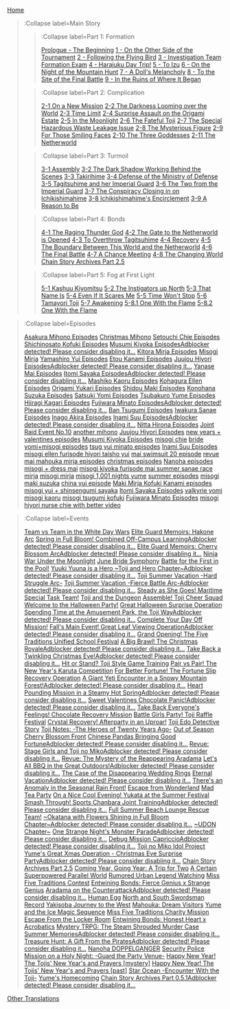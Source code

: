 [Home](/)
> :Collapse label=Main Story
> 
> > :Collapse label=Part 1: Formation
> > 
> > [Prologue - The Beginning](/docs/Prologue_-_The_Beginning)
> > [1 - On the Other Side of the Tournament](/docs/1_-_On_the_Other_Side_of_the_Tournament)
> > [2 - Following the Flying Bird](/docs/2_-_Following_the_Flying_Bird)
> > [3 - Investigation Team Formation Exam](/docs/3_-_Investigation_Team_Formation_Exam)
> > [4 - Harajuku Day Trip!](/docs/4_-_Harajuku_Day_Trip!)
> > [5 - To Izu](/docs/5_-_To_Izu)
> > [6 - On the Night of the Mountain Hunt](/docs/6_-_On_the_Night_of_the_Mountain_Hunt)
> > [7 - A Doll's Melancholy](/docs/7_-_A_Doll's_Melancholy)
> > [8 - To the Site of the Final Battle](/docs/8_-_To_the_Site_of_the_Final_Battle)
> > [9 - In the Ruins of Where It Began](/docs/9_-_In_the_Ruins_of_Where_It_Began)
>
> > :Collapse label=Part 2: Complication
> >
> > [2-1 On a New Mission](/docs/2-1_On_a_New_Mission)
> > [2-2 The Darkness Looming over the World](/docs/2-2_The_Darkness_Looming_over_the_World)
> > [2-3 Time Limit](/docs/2-3_Time_Limit)
> > [2-4 Surprise Assault on the Origami Estate](/docs/2-4_Surprise_Assault_on_the_Origami_Estate)
> > [2-5 In the Moonlight](/docs/2-5_In_the_Moonlight)
> > [2-6 The Fateful Toji](/docs/2-6_The_Fateful_Toji)
> > [2-7 The Special Hazardous Waste Leakage Issue](/docs/2-7_The_Special_Hazardous_Waste_Leakage_Issue)
> > [2-8 The Mysterious Figure](/docs/2-8_The_Mysterious_Figure)
> > [2-9 For Those Smiling Faces](/docs/2-9_For_Those_Smiling_Faces)
> > [2-10 The Three Goddesses](/docs/2-10_The_Three_Goddesses)
> > [2-11 The Netherworld](/docs/2-11_The_Netherworld)
>
> > :Collapse label=Part 3: Turmoil
> >
> > [3-1 Assembly](/docs/3-1_Assembly)
> > [3-2 The Dark Shadow Working Behind the Scenes](/docs/3-2_The_Dark_Shadow_Working_Behind_the_Scenes)
> > [3-3 Takirihime](/docs/3-3_Takirihime)
> > [3-4 Defense of the Ministry of Defense](/docs/3-4_Defense_of_the_Ministry_of_Defense)
> > [3-5 Tagitsuhime and her Imperial Guard](/docs/3-5_Tagitsuhime_and_her_Imperial_Guard)
> > [3-6 The Two from the Imperial Guard](/docs/3-6_The_Two_from_the_Imperial_Guard)
> > [3-7 The Conspiracy Closing in on Ichikishimahime](/docs/3-7_The_Conspiracy_Closing_in_on_Ichikishimahime)
> > [3-8 Ichikishimahime's Encirclement](/docs/3-8_Ichikishimahime's_Encirclement)
> > [3-9 A Reason to Be](/docs/3-9_A_Reason_to_Be)
>
> > :Collapse label=Part 4: Bonds
> >
> > [4-1 The Raging Thunder God](/docs/4-1_The_Raging_Thunder_God)
> > [4-2 The Gate to the Netherworld is Opened](/docs/4-2_The_Gate_to_the_Netherworld_is_Opened)
> > [4-3 To Overthrow Tagitsuhime](/docs/4-3_To_Overthrow_Tagitsuhime)
> > [4-4 Recovery](/docs/4-4_Recovery)
> > [4-5 The Boundary Between This World and the Netherworld](/docs/4-5_The_Boundary_Between_This_World_and_the_Netherworld)
> > [4-6 The Final Battle](/docs/4-6_The_Final_Battle)
> > [4-7 A Chance Meeting](/docs/4-7_A_Chance_Meeting)
> > [4-8 The Changing World](/docs/4-8_The_Changing_World)
> > [Chain Story Archives Part 2.5](/docs/Chain_Story_Archives_Part_2.5)
>
> > :Collapse label=Part 5: Fog at First Light
> >
> > [5-1 Kashuu Kiyomitsu](/docs/5-1_Kashuu_Kiyomitsu)
> > [5-2 The Instigators up North](/docs/5-2_The_Instigators_up_North)
> > [5-3 That Name Is](/docs/5-3_That_Name_Is)
> > [5-4 Even If It Scares Me](/docs/5-4_Even_If_It_Scares_Me)
> > [5-5 Time Won't Stop](/docs/5-5_Time_Won't_Stop)
> > [5-6 Tamayori Toji](/docs/5-6_Tamayori_Toji)
> > [5-7 Awakening](/docs/5-7_Awakening)
> > [5-8.1 One With the Flame](/docs/5-8.1_One_With_the_Flame)
> > [5-8.2 One With the Flame](/docs/5-8.2_One_With_the_Flame)

> :Collapse label=Episodes
> 
> [Asakura Mihono Episodes](/docs/Asakura_Mihono_Episodes)
> [Christmas Mihono](/docs/Christmas_Mihono)
> [Setouchi Chie Episodes](/docs/Setouchi_Chie_Episodes)
> [Shichinosato Kofuki Episodes](/docs/Shichinosato_Kofuki_Episodes)
> [Musumi Kiyoka EpisodesAdblocker detected! Please consider disabling it...](/docs/Musumi_Kiyoka_EpisodesAdblocker_detected!_Please_consider_disabling_it...)
> [Kitora Mirja Episodes](/docs/Kitora_Mirja_Episodes)
> [Misogi Mirja](/docs/Misogi_Mirja)
> [Yamashiro Yui Episodes](/docs/Yamashiro_Yui_Episodes)
> [Etou Kanami Episodes](/docs/Etou_Kanami_Episodes)
> [Juujou Hiyori EpisodesAdblocker detected! Please consider disabling it...](/docs/Juujou_Hiyori_EpisodesAdblocker_detected!_Please_consider_disabling_it...)
> [Yanase Mai Episodes](/docs/Yanase_Mai_Episodes)
> [Itomi Sayaka EpisodesAdblocker detected! Please consider disabling it...](/docs/Itomi_Sayaka_EpisodesAdblocker_detected!_Please_consider_disabling_it...)
> [Mashiko Kaoru Episodes](/docs/Mashiko_Kaoru_Episodes)
> [Kohagura Ellen Episodes](/docs/Kohagura_Ellen_Episodes)
> [Origami Yukari Episodes](/docs/Origami_Yukari_Episodes)
> [Shidou Maki Episodes](/docs/Shidou_Maki_Episodes)
> [Konohana Suzuka Episodes](/docs/Konohana_Suzuka_Episodes)
> [Satsuki Yomi Episodes](/docs/Satsuki_Yomi_Episodes)
> [Tsubakuro Yume Episodes](/docs/Tsubakuro_Yume_Episodes)
> [Hiiragi Kagari Episodes](/docs/Hiiragi_Kagari_Episodes)
> [Fujiwara Minato EpisodesAdblocker detected! Please consider disabling it...](/docs/Fujiwara_Minato_EpisodesAdblocker_detected!_Please_consider_disabling_it...)
> [Ban Tsugumi Episodes](/docs/Ban_Tsugumi_Episodes)
> [Iwakura Sanae Episodes](/docs/Iwakura_Sanae_Episodes)
> [Inago Akira Episodes](/docs/Inago_Akira_Episodes)
> [Inami Suu EpisodesAdblocker detected! Please consider disabling it...](/docs/Inami_Suu_EpisodesAdblocker_detected!_Please_consider_disabling_it...)
> [Nitta Hirona Episodes](/docs/Nitta_Hirona_Episodes)
> [Joint Raid Event No.10](/docs/Joint_Raid_Event_No.10)
> [another mihono](/docs/another_mihono)
> [Juujou Hiyori Episodes](/docs/Juujou_Hiyori_Episodes)
> [new years + valentines episodes](/docs/new_years_+_valentines_episodes)
> [Musumi Kiyoka Episodes](/docs/Musumi_Kiyoka_Episodes)
> [misogi chie](/docs/misogi_chie)
> [bride yomi+misogi episodes](/docs/bride_yomi+misogi_episodes)
> [tsug yui minato episodes](/docs/tsug_yui_minato_episodes)
> [Inami Suu Episodes](/docs/Inami_Suu_Episodes)
> [misogi ellen furisode hiyori taisho yui](/docs/misogi_ellen_furisode_hiyori_taisho_yui)
> [mai swimsuit 20 episode](/docs/mai_swimsuit_20_episode)
> [revue mai mahouka mirja episodes](/docs/revue_mai_mahouka_mirja_episodes)
> [christmas episodes](/docs/christmas_episodes)
> [Nanoha episodes](/docs/Nanoha_episodes)
> [misogi + dress mai](/docs/misogi_+_dress_mai)
> [misogi kiyoka furisode mai summer sanae race mirja](/docs/misogi_kiyoka_furisode_mai_summer_sanae_race_mirja)
> [misogi mirja](/docs/misogi_mirja)
> [misogi 1,001 nights yume](/docs/misogi_1,001_nights_yume)
> [summer episodes](/docs/summer_episodes)
> [misogi maki suzuka](/docs/misogi_maki_suzuka)
> [china yui episode](/docs/china_yui_episode)
> [Maki Mirja Kofuki Kanami episodes](/docs/Maki_Mirja_Kofuki_Kanami_episodes)
> [misogi yui + shinsengumi sayaka](/docs/misogi_yui_+_shinsengumi_sayaka)
> [Itomi Sayaka Episodes](/docs/Itomi_Sayaka_Episodes)
> [valkyrie yomi misogi kaoru](/docs/valkyrie_yomi_misogi_kaoru)
> [misogi tsugumi kofuki](/docs/misogi_tsugumi_kofuki)
> [Fujiwara Minato Episodes](/docs/Fujiwara_Minato_Episodes)
> [misogi hiyori nurse chie with better video](/docs/misogi_hiyori_nurse_chie_with_better_video)

> :Collapse label=Events
> 
> [Team vs Team in the White Day Wars](/docs/Team_vs_Team_in_the_White_Day_Wars)
> [Elite Guard Memoirs: Hakone Arc](/docs/Elite_Guard_Memoirs:_Hakone_Arc)
> [Spring in Full Bloom! Combined Off-Campus LearningAdblocker detected! Please consider disabling it...](/docs/Spring_in_Full_Bloom!_Combined_Off-Campus_LearningAdblocker_detected!_Please_consider_disabling_it...)
> [Elite Guard Memoirs: Cherry Blossom ArcAdblocker detected! Please consider disabling it...](/docs/Elite_Guard_Memoirs:_Cherry_Blossom_ArcAdblocker_detected!_Please_consider_disabling_it...)
> [Ninja War Under the Moonlight](/docs/Ninja_War_Under_the_Moonlight)
> [June Bride Symphony](/docs/June_Bride_Symphony)
> [Battle for the First in the Pool!](/docs/Battle_for_the_First_in_the_Pool!)
> [Yuuki Yuuna is a Hero \~Toji and Hero Chapter\~Adblocker detected! Please consider disabling it...](/docs/Yuuki_Yuuna_is_a_Hero_~Toji_and_Hero_Chapter~Adblocker_detected!_Please_consider_disabling_it...)
> [Toji Summer Vacation -Hard Struggle Arc-](/docs/Toji_Summer_Vacation_-Hard_Struggle_Arc-)
> [Toji Summer Vacation -Fierce Battle Arc-Adblocker detected! Please consider disabling it...](/docs/Toji_Summer_Vacation_-Fierce_Battle_Arc-Adblocker_detected!_Please_consider_disabling_it...)
> [Steady as She Goes! Maritime Special Task Team!](/docs/Steady_as_She_Goes!_Maritime_Special_Task_Team!)
> [Toji and the Dungeon](/docs/Toji_and_the_Dungeon)
> [Assemble! Toji Cheer Squad](/docs/Assemble!_Toji_Cheer_Squad)
> [Welcome to the Halloween Party!](/docs/Welcome_to_the_Halloween_Party!)
> [Great Halloween Surprise Operation](/docs/Great_Halloween_Surprise_Operation)
> [Spending Time at the Amusement Park, the Toji WayAdblocker detected! Please consider disabling it...](/docs/Spending_Time_at_the_Amusement_Park,_the_Toji_WayAdblocker_detected!_Please_consider_disabling_it...)
> [Complete Your Day Off Mission!](/docs/Complete_Your_Day_Off_Mission!)
> [Fall's Main Event! Great Leaf Viewing OperationAdblocker detected! Please consider disabling it...](/docs/Fall's_Main_Event!_Great_Leaf_Viewing_OperationAdblocker_detected!_Please_consider_disabling_it...)
> [Grand Opening! The Five Traditions Unified School Festival](/docs/Grand_Opening!_The_Five_Traditions_Unified_School_Festival)
> [A Big Brawl! The Christmas RoyaleAdblocker detected! Please consider disabling it...](/docs/A_Big_Brawl!_The_Christmas_RoyaleAdblocker_detected!_Please_consider_disabling_it...)
> [Take Back a Twinkling Christmas Eve!Adblocker detected! Please consider disabling it...](/docs/Take_Back_a_Twinkling_Christmas_Eve!Adblocker_detected!_Please_consider_disabling_it...)
> [Hit or Stand? Toji Style Game Training](/docs/Hit_or_Stand?_Toji_Style_Game_Training)
> [Pair vs Pair! The New Year's Karuta Competition](/docs/Pair_vs_Pair!_The_New_Year's_Karuta_Competition)
> [For Better Fortune! The Fortune Slip Recovery Operation](/docs/For_Better_Fortune!_The_Fortune_Slip_Recovery_Operation)
> [A Giant Yeti Encounter in a Snowy Mountain Forest!Adblocker detected! Please consider disabling it...](/docs/A_Giant_Yeti_Encounter_in_a_Snowy_Mountain_Forest!Adblocker_detected!_Please_consider_disabling_it...)
> [Heart Pounding Mission in a Steamy Hot SpringAdblocker detected! Please consider disabling it...](/docs/Heart_Pounding_Mission_in_a_Steamy_Hot_SpringAdblocker_detected!_Please_consider_disabling_it...)
> [Sweet Valentines Chocolate Panic!Adblocker detected! Please consider disabling it...](/docs/Sweet_Valentines_Chocolate_Panic!Adblocker_detected!_Please_consider_disabling_it...)
> [Take Back Everyone's Feelings! Chocolate Recovery Mission](/docs/Take_Back_Everyone's_Feelings!_Chocolate_Recovery_Mission)
> [Battle Girls Party! Toji Raffle Festival](/docs/Battle_Girls_Party!_Toji_Raffle_Festival)
> [Crystal Recovery! Afterparty in an Uproar!](/docs/Crystal_Recovery!_Afterparty_in_an_Uproar!)
> [Toji Edo Detective Story](/docs/Toji_Edo_Detective_Story)
> [Toji Notes: -The Heroes of Twenty Years Ago-](/docs/Toji_Notes:_-The_Heroes_of_Twenty_Years_Ago-)
> [Out of Season Cherry Blossom Front](/docs/Out_of_Season_Cherry_Blossom_Front)
> [Chinese Pandas Bringing Good FortuneAdblocker detected! Please consider disabling it...](/docs/Chinese_Pandas_Bringing_Good_FortuneAdblocker_detected!_Please_consider_disabling_it...)
> [Revue: Stage Girls and Toji no MikoAdblocker detected! Please consider disabling it...](/docs/Revue:_Stage_Girls_and_Toji_no_MikoAdblocker_detected!_Please_consider_disabling_it...)
> [Revue: The Mystery of the Reappearing Aradama](/docs/Revue:_The_Mystery_of_the_Reappearing_Aradama)
> [Let's All BBQ in the Great Outdoors!Adblocker detected! Please consider disabling it...](/docs/Let's_All_BBQ_in_the_Great_Outdoors!Adblocker_detected!_Please_consider_disabling_it...)
> [The Case of the Disappearing Wedding Rings](/docs/The_Case_of_the_Disappearing_Wedding_Rings)
> [Eternal VacationAdblocker detected! Please consider disabling it...](/docs/Eternal_VacationAdblocker_detected!_Please_consider_disabling_it...)
> [There's an Anomaly in the Seasonal Rain Front!](/docs/There's_an_Anomaly_in_the_Seasonal_Rain_Front!)
> [Escape from Wonderland](/docs/Escape_from_Wonderland)
> [Mad Tea Party](/docs/Mad_Tea_Party)
> [On a Nice Cool Evening! Yukata at the Summer Festival](/docs/On_a_Nice_Cool_Evening!_Yukata_at_the_Summer_Festival)
> [Smash Through! Sports Chanbara Joint TrainingAdblocker detected! Please consider disabling it...](/docs/Smash_Through!_Sports_Chanbara_Joint_TrainingAdblocker_detected!_Please_consider_disabling_it...)
> [Full Summer Beach Lounge Rescue Team!](/docs/Full_Summer_Beach_Lounge_Rescue_Team!)
> [\~Okatana with Flowers Shining in Full Bloom Chapter\~Adblocker detected! Please consider disabling it...](/docs/~Okatana_with_Flowers_Shining_in_Full_Bloom_Chapter~Adblocker_detected!_Please_consider_disabling_it...)
> [\~UDON Chapter\~](/docs/~UDON_Chapter~)
> [One Strange Night's Monster ParadeAdblocker detected! Please consider disabling it...](/docs/One_Strange_Night's_Monster_ParadeAdblocker_detected!_Please_consider_disabling_it...)
> [Debug Mission CapriccioAdblocker detected! Please consider disabling it...](/docs/Debug_Mission_CapriccioAdblocker_detected!_Please_consider_disabling_it...)
> [Toji no Miko Idol Project](/docs/Toji_no_Miko_Idol_Project)
> [Yume's Great Xmas Operation - Christmas Eve Surprise PartyAdblocker detected! Please consider disabling it...](/docs/Yume's_Great_Xmas_Operation_-_Christmas_Eve_Surprise_PartyAdblocker_detected!_Please_consider_disabling_it...)
> [Chain Story Archives Part 2.5](/docs/Chain_Story_Archives_Part_2.5)
> [Coming Year, Going Year: A Trip for Two](/docs/Coming_Year,_Going_Year:_A_Trip_for_Two)
> [A Certain Superpowered Parallel World](/docs/A_Certain_Superpowered_Parallel_World)
> [Rumored Urban Legend Watching](/docs/Rumored_Urban_Legend_Watching)
> [Miss Five Traditions Contest](/docs/Miss_Five_Traditions_Contest)
> [Entwining Bonds: Fierce Genius x Strange Genius](/docs/Entwining_Bonds:_Fierce_Genius_x_Strange_Genius)
> [Aradama on the CounterattackAdblocker detected! Please consider disabling it...](/docs/Aradama_on_the_CounterattackAdblocker_detected!_Please_consider_disabling_it...)
> [Human Egg](/docs/Human_Egg)
> [North and South Swordsman Record](/docs/North_and_South_Swordsman_Record)
> [Yakisoba Journey to the West](/docs/Yakisoba_Journey_to_the_West)
> [Mahouka: Dream Visitors](/docs/Mahouka:_Dream_Visitors)
> [Yume and the Ice Magic Sequence](/docs/Yume_and_the_Ice_Magic_Sequence)
> [Miss Five Traditions Charity Mission](/docs/Miss_Five_Traditions_Charity_Mission)
> [Escape From the Locker Room](/docs/Escape_From_the_Locker_Room)
> [Entwining Bonds: Honest Heart x Acrobatics](/docs/Entwining_Bonds:_Honest_Heart_x_Acrobatics)
> [Mystery TRPG: The Steam Shrouded Murder Case](/docs/Mystery_TRPG:_The_Steam_Shrouded_Murder_Case)
> [Summer MemoriesAdblocker detected! Please consider disabling it...](/docs/Summer_MemoriesAdblocker_detected!_Please_consider_disabling_it...)
> [Treasure Hunt: A Gift From the PiratesAdblocker detected! Please consider disabling it...](/docs/Treasure_Hunt:_A_Gift_From_the_PiratesAdblocker_detected!_Please_consider_disabling_it...)
> [Nanoha DOPPELGANGER](/docs/Nanoha_DOPPELGANGER)
> [Security Police Mission on a Holy Night: -Guard the Party Venue-](/docs/Security_Police_Mission_on_a_Holy_Night:_-Guard_the_Party_Venue-)
> [Happy New Year! The Tojis' New Year's and Prayers [mystery]](/docs/Happy_New_Year!_The_Tojis'_New_Year's_and_Prayers_[mystery])
> [Happy New Year! The Tojis' New Year's and Prayers [past]](/docs/Happy_New_Year!_The_Tojis'_New_Year's_and_Prayers_[past])
> [Star Ocean -Encounter With the Toji-](/docs/Star_Ocean_-Encounter_With_the_Toji-)
> [Yume's Homecoming](/docs/Yume's_Homecoming)
> [Chain Story Archives Part 0.5.1Adblocker detected! Please consider disabling it...](/docs/Chain_Story_Archives_Part_0.5.1Adblocker_detected!_Please_consider_disabling_it...)

[Other Translations](/other)
